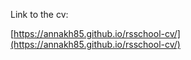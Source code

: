 
Link to the cv: 

[https://annakh85.github.io/rsschool-cv/](https://annakh85.github.io/rsschool-cv/) 
